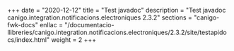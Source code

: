 +++
date        = "2020-12-12"
title       = "Test javadoc"
description = "Test javadoc canigo.integration.notificacions.electroniques 2.3.2"
sections    = "canigo-fwk-docs"
enllac		= "/documentacio-llibreries/canigo.integration.notificacions.electroniques/2.3.2/site/testapidocs/index.html"
weight		= 2
+++
